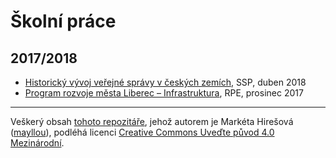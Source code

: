 # Školní práce

## 2017/2018

* [Historický vývoj veřejné správy v českých zemích](SSP--Historický-vývoj-veřejné-správy-v-českých-zemích.md), SSP, duben 2018
* [Program rozvoje města Liberec – Infrastruktura](RPE--Program-rozvoje-města-Liberec-Infrastruktura.md), RPE, prosinec 2017

---

Veškerý obsah [tohoto repozitáře](https://github.com/mayllou/skolni-prace), jehož autorem je Markéta Hirešová ([mayllou](https://github.com/mayllou/)), podléhá licenci [Creative Commons Uveďte původ 4.0 Mezinárodní](https://creativecommons.org/licenses/by/4.0/deed.cs).
